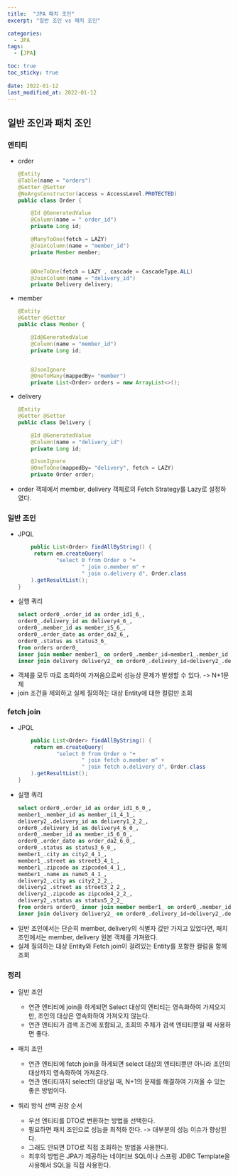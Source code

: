 ```yaml
---
title:  "JPA 패치 조인"
excerpt: "일반 조인 vs 패치 조인"

categories:
  - JPA
tags:
  - [JPA]

toc: true
toc_sticky: true
 
date: 2022-01-12
last_modified_at: 2022-01-12
---
```


## 일반 조인과 패치 조인

### 엔티티 
- order
    ```java
    @Entity
    @Table(name = "orders")
    @Getter @Setter
    @NoArgsConstructor(access = AccessLevel.PROTECTED)
    public class Order {

        @Id @GeneratedValue
        @Column(name = " order_id")
        private Long id;

        @ManyToOne(fetch = LAZY)
        @JoinColumn(name = "member_id")
        private Member member;


        @OneToOne(fetch = LAZY , cascade = CascadeType.ALL)
        @JoinColumn(name = "delivery_id")
        private Delivery delivery;
    ```
- member
    ```java
    @Entity
    @Getter @Setter
    public class Member {

        @Id@GeneratedValue
        @Column(name = "member_id")
        private Long id;


        @JsonIgnore
        @OneToMany(mappedBy= "member")
        private List<Order> orders = new ArrayList<>();
    ```
- delivery
    ```java
    @Entity
    @Getter @Setter
    public class Delivery {

        @Id @GeneratedValue
        @Column(name = "delivery_id")
        private Long id;

        @JsonIgnore
        @OneToOne(mappedBy= "delivery", fetch = LAZY)
        private Order order;
    ```
- order 객체에서 member, delivery 객체로의 Fetch Strategy를 Lazy로 설정하였다.

### 일반 조인
- JPQL
    ```java
        public List<Order> findAllByString() {
         return em.createQuery(
                "select 0 from Order o "+
                        " join o.member m" +
                        " join o.delivery d", Order.class
        ).getResultList();
    }
    ```
- 실행 쿼리
    ```sql
    select order0_.order_id as order_id1_6_,
    order0_.delivery_id as delivery4_6_,
    order0_.member_id as member_i5_6_,
    order0_.order_date as order_da2_6_,
    order0_.status as status3_6_ 
    from orders order0_ 
    inner join member member1_ on order0_.member_id=member1_.member_id 
    inner join delivery delivery2_ on order0_.delivery_id=delivery2_.delivery_id 
    ```
- 객체를 모두 따로 조회하여 가져옴으로써 성능상 문제가 발생할 수 있다. -> N+1문제
- join 조건을 제외하고 실제 질의하는 대상 Entity에 대한 컬럼만 조회

### fetch join
- JPQL
    ```java
        public List<Order> findAllByString() {
         return em.createQuery(
                "select 0 from Order o "+
                        " join fetch o.member m" +
                        " join fetch o.delivery d", Order.class
        ).getResultList();
    }    
    ```
- 실행 쿼리
    ```sql
    select order0_.order_id as order_id1_6_0_,
    member1_.member_id as member_i1_4_1_,
    delivery2_.delivery_id as delivery1_2_2_,
    order0_.delivery_id as delivery4_6_0_,
    order0_.member_id as member_i5_6_0_,
    order0_.order_date as order_da2_6_0_,
    order0_.status as status3_6_0_,
    member1_.city as city2_4_1_,
    member1_.street as street3_4_1_,
    member1_.zipcode as zipcode4_4_1_,
    member1_.name as name5_4_1_,
    delivery2_.city as city2_2_2_,
    delivery2_.street as street3_2_2_,
    delivery2_.zipcode as zipcode4_2_2_,
    delivery2_.status as status5_2_2_
    from orders order0_ inner join member member1_ on order0_.member_id=member1_.member_id 
    inner join delivery delivery2_ on order0_.delivery_id=delivery2_.delivery_id
    ```
- 일반 조인에서는 단순히 member, delivery의 식별자 값만 가지고 있었다면, 패치 조인에서는 member, delivery 원본 객체를 가져왔다.
- 실제 질의하는 대상 Entity와 Fetch join이 걸려있는 Entity를 포함한 컬럼을 함께 조회


### 정리
- 일반 조인
  - 연관 엔티티에 join을 하게되면 Select 대상의 엔티티는 영속화하여 가져오지만, 조인의 대상은 영속화하여 가져오지 않는다.
  - 연관 엔티티가 검색 조건에 포함되고, 조회의 주체가 검색 엔티티뿐일 때 사용하면 좋다.
  
- 패치 조인
  - 연관 엔티티에 fetch join을 하게되면 select 대상의 엔티티뿐만 아니라 조인의 대상까지 영속화하여 가져온다.
  - 연관 엔티티까지 select의 대상일 때, N+1의 문제를 해결하여 가져올 수 있는 좋은 방법이다.

- 쿼리 방식 선택 권장 순서
    - 우선 엔티티를 DTO로 변환하는 방법을 선택한다.
    - 필요하면 패치 조인으로 성능을 최적화 한다. -> 대부분의 성능 이슈가 향상된다.
    - 그래도 안되면 DTO로 직접 조회하는 방법을 사용한다.
    - 최후의 방법은 JPA가 제공하는 네이티브 SQL이나 스프링 JDBC Template을 사용해서 SQL을 직접 사용한다.